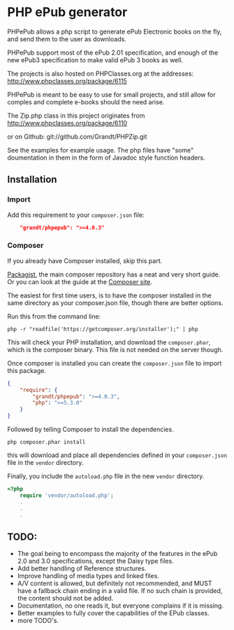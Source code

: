 # PHP ePub generator

PHPePub allows a php script to generate ePub Electronic books on the fly, and send them to the user as downloads.

PHPePub support most of the ePub 2.01 specification, and enough of the new ePub3 specification to make valid ePub 3 books as well.

The projects is also hosted on PHPClasses.org at the addresses:
http://www.phpclasses.org/package/6115

PHPePub is meant to be easy to use for small projects, and still allow for comples and complete e-books should the need arise.

The Zip.php class in this project originates from http://www.phpclasses.org/package/6110

or on Github: git://github.com/Grandt/PHPZip.git

See the examples for example usage. The php files have "some" doumentation in them in the form of Javadoc style function headers.

## Installation

### Import
Add this requirement to your `composer.json` file:
```json
    "grandt/phpepub": ">=4.0.3"
```

### Composer
If you already have Composer installed, skip this part.

[Packagist](https://packagist.org/), the main composer repository has a neat and very short guide.
Or you can look at the guide at the [Composer site](https://getcomposer.org/doc/00-intro.md#installation-linux-unix-osx).
 
The easiest for first time users, is to have the composer installed in the same directory as your composer.json file, though there are better options.

Run this from the command line:
```
php -r "readfile('https://getcomposer.org/installer');" | php
```

This will check your PHP installation, and download the `composer.phar`, which is the composer binary. This file is not needed on the server though.

Once composer is installed you can create the `composer.json` file to import this package.
```json
{
    "require": {
        "grandt/phpepub": ">=4.0.3",
        "php": ">=5.3.0"
    }
}
```

Followed by telling Composer to install the dependencies.
```
php composer.phar install
```

this will download and place all dependencies defined in your `composer.json` file in the `vendor` directory.

Finally, you include the `autoload.php` file in the new `vendor` directory.
```php
<?php
    require 'vendor/autoload.php';
    .
    .
    .
```

## TODO:
* The goal being to encompass the majority of the features in the ePub 2.0 and 3.0 specifications, except the Daisy type files.
* Add better handling of Reference structures.
* Improve handling of media types and linked files.
* A/V content is allowed, but definitely not recommended, and MUST have a fallback chain ending in a valid file. If no such chain is provided, the content should not be added.
* Documentation, no one reads it, but everyone complains if it is missing.
* Better examples to fully cover the capabilities of the EPub classes.
* more TODO's.
